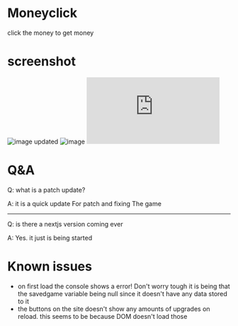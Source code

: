 # Moneyclick
click the money to get money
# screenshot

![image](https://user-images.githubusercontent.com/127417963/230780431-c81b3a90-62b6-43b4-81e6-1a999d690a4d.png)
updated
![image](https://user-images.githubusercontent.com/127417963/230851424-286a754e-4b54-49c9-a021-10ee3fc20862.png)
![patch notes](https://github.com/randomusert/Moneyclick/blob/main/patch_notes.md)



# Q&A

Q: what is a patch update?

A: it is a quick update For patch and fixing The game


---------------------------------------------------------
Q: is there a nextjs version coming ever

A: Yes. it just is being started


# Known issues


- on first load the console shows a error! Don't worry tough it is being that the savedgame variable being null since it doesn't have any data stored to it
- the buttons on the site doesn't show any amounts of upgrades on reload. this seems to be because DOM doesn't load those
